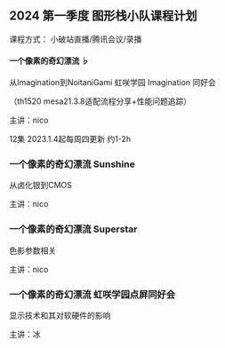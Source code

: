 ## 2024 第一季度 图形栈小队课程计划

课程方式：
小破站直播/腾讯会议/录播


#### 一个像素的奇幻漂流 ♭

从Imagination到NoitaniGami
虹咲学园 Imagination 同好会

（th1520 mesa21.3.8适配流程分享+性能问题追踪）

主讲：nico

12集 2023.1.4起每周四更新 约1-2h


### 一个像素的奇幻漂流 Sunshine

从卤化银到CMOS

主讲：nico

### 一个像素的奇幻漂流 Superstar

色影参数相关

主讲：nico

### 一个像素的奇幻漂流 虹咲学园点屏同好会

显示技术和其对软硬件的影响

主讲：冰
